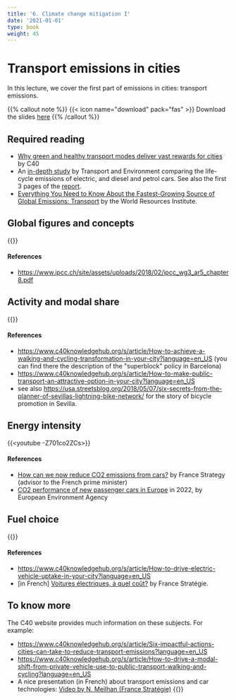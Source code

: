 ```yaml
---
title: '6. Climate change mitigation I'
date: '2021-01-01'
type: book
weight: 45
---
```

# Transport emissions in cities

<!--more-->

In this lecture, we cover the first part of emissions in cities: transport emissions. 


{{% callout note %}}
{{< icon name="download" pack="fas" >}} Download the slides [here](http://www.centre-cired.fr/wp-content/uploads/2021/10/course-transport.pdf)
{{% /callout %}}

## Required reading

- [Why green and healthy transport modes deliver vast rewards for cities](https://www.c40knowledgehub.org/s/article/Why-shifting-to-green-and-healthy-transport-modes-delivers-vast-rewards-for-cities?language=en_US) by C40
- An [in-depth study](https://www.transportenvironment.org/discover/how-clean-are-electric-cars/) by Transport and Environment comparing the life-cycle emissions of electric, and diesel and petrol cars. See also the first 3 pages of the [report](https://www.transportenvironment.org/wp-content/uploads/2020/04/TEs-EV-life-cycle-analysis-LCA.pdf).
- [Everything You Need to Know About the Fastest-Growing Source of Global Emissions: Transport](https://www.wri.org/insights/everything-you-need-know-about-fastest-growing-source-global-emissions-transport) by the World Resources Institute.

## Global figures and concepts
{{<youtube GpRv3fbX1dE>}}

#### References
- https://www.ipcc.ch/site/assets/uploads/2018/02/ipcc_wg3_ar5_chapter8.pdf

## Activity and modal share
{{<youtube WAjoxDCGxv0>}}

#### References
- https://www.c40knowledgehub.org/s/article/How-to-achieve-a-walking-and-cycling-transformation-in-your-city?language=en_US (you can find there the description of the "superblock" policy in Barcelona)
- https://www.c40knowledgehub.org/s/article/How-to-make-public-transport-an-attractive-option-in-your-city?language=en_US
- see also https://usa.streetsblog.org/2018/05/07/six-secrets-from-the-planner-of-sevillas-lightning-bike-network/ for the story of bicycle promotion in Sevilla.
## Energy intensity
{{<youtube -Z701co2ZCs>}}
#### References
- [How can we now reduce CO2 emissions from cars?](https://www.strategie.gouv.fr/sites/strategie.gouv.fr/files/atoms/files/note_danalyse_ndeg78_-_gb.pdf) by France Strategy (advisor to the French prime minister)
- [CO2 performance of new passenger cars in Europe](https://www.eea.europa.eu/ims/co2-performance-of-new-passenger) in 2022, by European Environment Agency

## Fuel choice
{{<youtube lvbzoIEjeb0>}}

#### References
- https://www.c40knowledgehub.org/s/article/How-to-drive-electric-vehicle-uptake-in-your-city?language=en_US
- [in French] [Voitures électriques, à quel coût?](https://www.strategie.gouv.fr/publications/voiture-electrique-cout) by France Stratégie.

 
## To know more
The C40 website provides much information on these subjects. For example:
- https://www.c40knowledgehub.org/s/article/Six-impactful-actions-cities-can-take-to-reduce-transport-emissions?language=en_US
- https://www.c40knowledgehub.org/s/article/How-to-drive-a-modal-shift-from-private-vehicle-use-to-public-transport-walking-and-cycling?language=en_US
- A nice presentation (in French) about transport emissions and car technologies:
[Video by N. Meilhan (France Stratégie)](https://youtu.be/MV_tWp3RIY4)
{{<youtube MV_tWp3RIY4>}}


